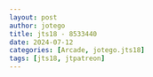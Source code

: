 ```yaml
---
layout: post
author: jotego
title: jts18 - 8533440
date: 2024-07-12
categories: [Arcade, jotego.jts18]
tags: [jts18, jtpatreon]
---
```


